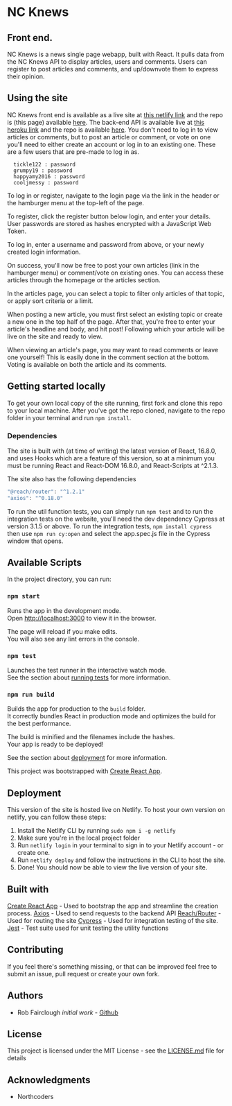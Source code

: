 # NC Knews

## Front end.

NC Knews is a news single page webapp, built with React. It pulls data from the NC Knews API to display articles, users and comments. Users can register to post articles and comments, and up/downvote them to express their opinion.

## Using the site

NC Knews front end is available as a live site at [this netlify link](https://nc-knews.netlify.com) and the repo is (this page) available [here](https://github.com/RobFairclough/NC-Knews).
The back-end API is available live at [this heroku link](https://ncknewsrob.herokuapp.com/api) and the repo is available [here](https://github.com/robfairclough/NC-News).
You don't need to log in to view articles or comments, but to post an article or comment, or vote on one you'll need to either create an account or log in to an existing one.
These are a few users that are pre-made to log in as.

```
  tickle122 : password
  grumpy19 : password
  happyamy2016 : password
  cooljmessy : password
```

To log in or register, navigate to the login page via the link in the header or the hamburger menu at the top-left of the page.

To register, click the register button below login, and enter your details. User passwords are stored as hashes encrypted with a JavaScript Web Token.

To log in, enter a username and password from above, or your newly created login information.

On success, you'll now be free to post your own articles (link in the hamburger menu) or comment/vote on existing ones. You can access these articles through the homepage or the articles section.

In the articles page, you can select a topic to filter only articles of that topic, or apply sort criteria or a limit.

When posting a new article, you must first select an existing topic or create a new one in the top half of the page. After that, you're free to enter your article's headline and body, and hit post! Following which your article will be live on the site and ready to view.

When viewing an article's page, you may want to read comments or leave one yourself! This is easily done in the comment section at the bottom. Voting is available on both the article and its comments.

## Getting started locally

To get your own local copy of the site running, first fork and clone this repo to your local machine.
After you've got the repo cloned, navigate to the repo folder in your terminal and run
`npm install`.

### Dependencies

The site is built with (at time of writing) the latest version of React, 16.8.0, and uses Hooks which are a feature of this version, so at a minimum you must be running React and React-DOM 16.8.0, and React-Scripts at ^2.1.3.

The site also has the following dependencies

```js
"@reach/router": "^1.2.1"
"axios": "^0.18.0"
```

To run the util function tests, you can simply run `npm test` and to run the integration tests on the website, you'll need the dev dependency Cypress at version 3.1.5 or above.
To run the integration tests, `npm install cypress` then use `npm run cy:open` and select the app.spec.js file in the Cypress window that opens.

## Available Scripts

In the project directory, you can run:

### `npm start`

Runs the app in the development mode.<br>
Open [http://localhost:3000](http://localhost:3000) to view it in the browser.

The page will reload if you make edits.<br>
You will also see any lint errors in the console.

### `npm test`

Launches the test runner in the interactive watch mode.<br>
See the section about [running tests](https://facebook.github.io/create-react-app/docs/running-tests) for more information.

### `npm run build`

Builds the app for production to the `build` folder.<br>
It correctly bundles React in production mode and optimizes the build for the best performance.

The build is minified and the filenames include the hashes.<br>
Your app is ready to be deployed!

See the section about [deployment](https://facebook.github.io/create-react-app/docs/deployment) for more information.

This project was bootstrapped with [Create React App](https://github.com/facebook/create-react-app).

## Deployment

This version of the site is hosted live on Netlify. To host your own version on netlify, you can follow these steps:

1. Install the Netlify CLI by running `sudo npm i -g netlify`
2. Make sure you're in the local project folder
3. Run `netlify login` in your terminal to sign in to your Netlify account - or create one.
4. Run `netlify deploy` and follow the instructions in the CLI to host the site.
5. Done! You should now be able to view the live version of your site.

## Built with

[Create React App](https://github.com/facebook/create-react-app) - Used to bootstrap the app and streamline the creation process.
[Axios](https://www.npmjs.com/package/axios) - Used to send requests to the backend API
[Reach/Router](https://github.com/reach/router) - Used for routing the site
[Cypress](https://cypress.io) - Used for integration testing of the site.
[Jest](https://jestjs.io) - Test suite used for unit testing the utility functions

## Contributing

If you feel there's something missing, or that can be improved feel free to submit an issue, pull request or create your own fork.

## Authors

- Rob Fairclough _initial work_ - [Github](https://github.com/robfairclough)

## License

This project is licensed under the MIT License - see the [LICENSE.md](LICENSE.md) file for details

## Acknowledgments

- Northcoders
